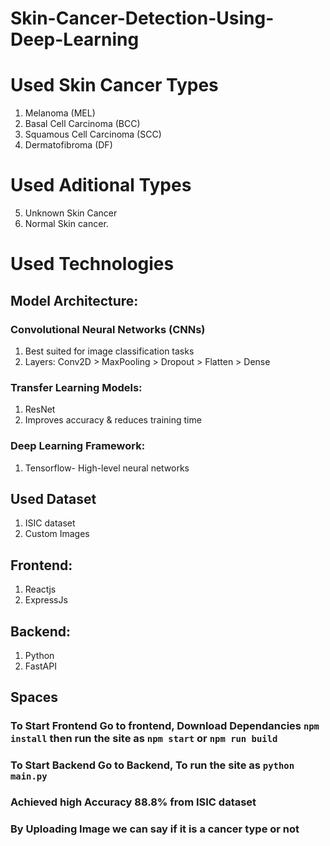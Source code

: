 # Skin-Cancer-Detection-Using-Deep-Learning

# Used Skin Cancer Types
1) Melanoma (MEL)
2) Basal Cell Carcinoma (BCC)
3) Squamous Cell Carcinoma (SCC)
4) Dermatofibroma (DF)
# Used Aditional Types
5) Unknown Skin Cancer
6) Normal Skin cancer.

# Used Technologies
## Model Architecture:
### Convolutional Neural Networks (CNNs)
1) Best suited for image classification tasks
2) Layers: Conv2D > MaxPooling > Dropout > Flatten > Dense
### Transfer Learning Models:
1) ResNet
2) Improves accuracy & reduces training time
### Deep Learning Framework:
1) Tensorflow- High-level neural networks

## Used Dataset
1) ISIC dataset
2) Custom Images

## Frontend:
1) Reactjs
2) ExpressJs

## Backend:
1) Python
2) FastAPI

## Spaces

### To Start Frontend Go to frontend, Download Dependancies  `npm install` then run the site as `npm start` or `npm run build`
### To Start Backend Go to Backend, To run the site as `python main.py` 
### Achieved high Accuracy 88.8% from ISIC dataset
### By Uploading Image we can say if it is a cancer type or not
